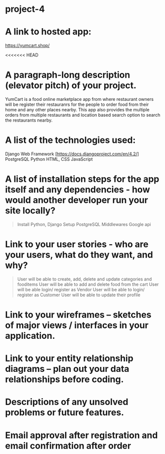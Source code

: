 # project-4

# A link to hosted app: 
https://yumcart.shop/

<<<<<<< HEAD
# A paragraph-long description (elevator pitch) of your project.
YumCart is a food online marketplace app from where restaurant owners will be register their restauranrs for the people to order food from their home and any other places nearby. This app also provides the multiple orders from multiple restaurants and location based search option to search the restaurants nearby.

# A list of the technologies used:
Django Web Framework [https://docs.djangoproject.com/en/4.2/]
PostgreSQL
Python
HTML, CSS
JavaScript


# A list of installation steps for the app itself and any dependencies - how would another developer run your site locally?
>Install Python, Django
>Setup PostgreSQL
>Middlewares
>Google api

# Link to your user stories - who are your users, what do they want, and why?

> User will be able to create, add, delete and update categories and fooditems
> User will be able to add and delete food from the cart
> User will be able login/ register as Vendor
> User will be able to login/ register as Customer
> User will be able to update their profile

# Link to your wireframes – sketches of major views / interfaces in your application.


# Link to your entity relationship diagrams – plan out your data relationships before coding.


# Descriptions of any unsolved problems or future features.

Email approval after registration and email confirmation after order
=======

